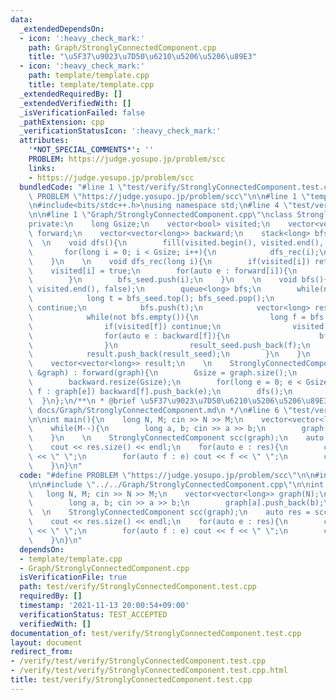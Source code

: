 ```yaml
---
data:
  _extendedDependsOn:
  - icon: ':heavy_check_mark:'
    path: Graph/StronglyConnectedComponent.cpp
    title: "\u5F37\u9023\u7D50\u6210\u5206\u5206\u89E3"
  - icon: ':heavy_check_mark:'
    path: template/template.cpp
    title: template/template.cpp
  _extendedRequiredBy: []
  _extendedVerifiedWith: []
  _isVerificationFailed: false
  _pathExtension: cpp
  _verificationStatusIcon: ':heavy_check_mark:'
  attributes:
    '*NOT_SPECIAL_COMMENTS*': ''
    PROBLEM: https://judge.yosupo.jp/problem/scc
    links:
    - https://judge.yosupo.jp/problem/scc
  bundledCode: "#line 1 \"test/verify/StronglyConnectedComponent.test.cpp\"\n#define\
    \ PROBLEM \"https://judge.yosupo.jp/problem/scc\"\n\n#line 1 \"template/template.cpp\"\
    \n#include<bits/stdc++.h>\nusing namespace std;\n#line 4 \"test/verify/StronglyConnectedComponent.test.cpp\"\
    \n\n#line 1 \"Graph/StronglyConnectedComponent.cpp\"\nclass StronglyConnectedComponent{\n\
    private:\n    long Gsize;\n    vector<bool> visited;\n    vector<vector<long>>\
    \ forward;\n    vector<vector<long>> backward;\n    stack<long> bfs_seed;\n  \
    \  \n    void dfs(){\n        fill(visited.begin(), visited.end(), false);\n \
    \       for(long i = 0; i < Gsize; i++){\n            dfs_rec(i);\n        }\n\
    \    }\n    \n    void dfs_rec(long i){\n        if(visited[i]) return;\n    \
    \    visited[i] = true;\n        for(auto e : forward[i]){\n            dfs_rec(e);\n\
    \        }\n        bfs_seed.push(i);\n    }\n    \n    void bfs(){\n        fill(visited.begin(),\
    \ visited.end(), false);\n        queue<long> bfs;\n        while(not bfs_seed.empty()){\n\
    \            long t = bfs_seed.top(); bfs_seed.pop();\n            if(visited[t])\
    \ continue;\n            bfs.push(t);\n            vector<long> result_seed;\n\
    \            while(not bfs.empty()){\n                long f = bfs.front(); bfs.pop();\n\
    \                if(visited[f]) continue;\n                visited[f] = true;\n\
    \                for(auto e : backward[f]){\n                    bfs.push(e);\n\
    \                }\n                result_seed.push_back(f);\n            }\n\
    \            result.push_back(result_seed);\n        }\n    }\n    \npublic:\n\
    \    vector<vector<long>> result;\n    \n    StronglyConnectedComponent(vector<vector<long>>\
    \ &graph) : forward(graph){\n        Gsize = graph.size();\n        visited.resize(Gsize);\n\
    \        backward.resize(Gsize);\n        for(long e = 0; e < Gsize; e++) for(auto\
    \ f : graph[e]) backward[f].push_back(e);\n        dfs();\n        bfs();\n  \
    \  }\n};\n/**\n * @brief \u5F37\u9023\u7D50\u6210\u5206\u5206\u89E3\n * @docs\
    \ docs/Graph/StronglyConnectedComponent.md\n */\n#line 6 \"test/verify/StronglyConnectedComponent.test.cpp\"\
    \n\nint main(){\n    long N, M; cin >> N >> M;\n    vector<vector<long>> graph(N);\n\
    \    while(M--){\n        long a, b; cin >> a >> b;\n        graph[a].push_back(b);\n\
    \    }\n    \n    StronglyConnectedComponent scc(graph);\n    auto res = scc.result;\n\
    \    cout << res.size() << endl;\n    for(auto e : res){\n        cout << e.size()\
    \ << \" \";\n        for(auto f : e) cout << f << \" \";\n        cout << endl;\n\
    \    }\n}\n"
  code: "#define PROBLEM \"https://judge.yosupo.jp/problem/scc\"\n\n#include \"../../template/template.cpp\"\
    \n\n#include \"../../Graph/StronglyConnectedComponent.cpp\"\n\nint main(){\n \
    \   long N, M; cin >> N >> M;\n    vector<vector<long>> graph(N);\n    while(M--){\n\
    \        long a, b; cin >> a >> b;\n        graph[a].push_back(b);\n    }\n  \
    \  \n    StronglyConnectedComponent scc(graph);\n    auto res = scc.result;\n\
    \    cout << res.size() << endl;\n    for(auto e : res){\n        cout << e.size()\
    \ << \" \";\n        for(auto f : e) cout << f << \" \";\n        cout << endl;\n\
    \    }\n}\n"
  dependsOn:
  - template/template.cpp
  - Graph/StronglyConnectedComponent.cpp
  isVerificationFile: true
  path: test/verify/StronglyConnectedComponent.test.cpp
  requiredBy: []
  timestamp: '2021-11-13 20:00:54+09:00'
  verificationStatus: TEST_ACCEPTED
  verifiedWith: []
documentation_of: test/verify/StronglyConnectedComponent.test.cpp
layout: document
redirect_from:
- /verify/test/verify/StronglyConnectedComponent.test.cpp
- /verify/test/verify/StronglyConnectedComponent.test.cpp.html
title: test/verify/StronglyConnectedComponent.test.cpp
---
```


